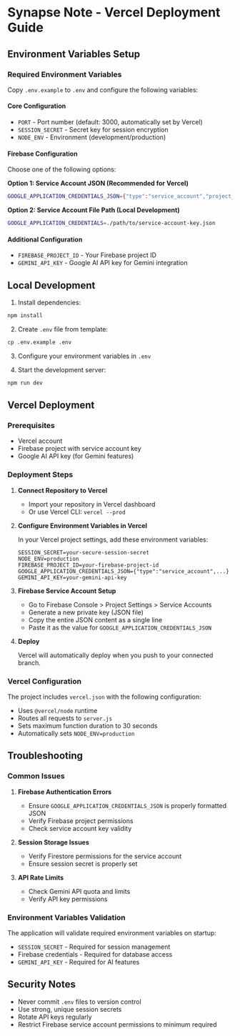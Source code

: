 # Synapse Note - Vercel Deployment Guide

## Environment Variables Setup

### Required Environment Variables

Copy `.env.example` to `.env` and configure the following variables:

#### Core Configuration
- `PORT` - Port number (default: 3000, automatically set by Vercel)
- `SESSION_SECRET` - Secret key for session encryption
- `NODE_ENV` - Environment (development/production)

#### Firebase Configuration
Choose one of the following options:

**Option 1: Service Account JSON (Recommended for Vercel)**
```bash
GOOGLE_APPLICATION_CREDENTIALS_JSON={"type":"service_account","project_id":"your-project-id",...}
```

**Option 2: Service Account File Path (Local Development)**
```bash
GOOGLE_APPLICATION_CREDENTIALS=./path/to/service-account-key.json
```

#### Additional Configuration
- `FIREBASE_PROJECT_ID` - Your Firebase project ID
- `GEMINI_API_KEY` - Google AI API key for Gemini integration

## Local Development

1. Install dependencies:
```bash
npm install
```

2. Create `.env` file from template:
```bash
cp .env.example .env
```

3. Configure your environment variables in `.env`

4. Start the development server:
```bash
npm run dev
```

## Vercel Deployment

### Prerequisites
- Vercel account
- Firebase project with service account key
- Google AI API key (for Gemini features)

### Deployment Steps

1. **Connect Repository to Vercel**
   - Import your repository in Vercel dashboard
   - Or use Vercel CLI: `vercel --prod`

2. **Configure Environment Variables in Vercel**
   
   In your Vercel project settings, add these environment variables:
   
   ```
   SESSION_SECRET=your-secure-session-secret
   NODE_ENV=production
   FIREBASE_PROJECT_ID=your-firebase-project-id
   GOOGLE_APPLICATION_CREDENTIALS_JSON={"type":"service_account",...}
   GEMINI_API_KEY=your-gemini-api-key
   ```

3. **Firebase Service Account Setup**
   
   - Go to Firebase Console > Project Settings > Service Accounts
   - Generate a new private key (JSON file)
   - Copy the entire JSON content as a single line
   - Paste it as the value for `GOOGLE_APPLICATION_CREDENTIALS_JSON`

4. **Deploy**
   
   Vercel will automatically deploy when you push to your connected branch.

### Vercel Configuration

The project includes `vercel.json` with the following configuration:
- Uses `@vercel/node` runtime
- Routes all requests to `server.js`
- Sets maximum function duration to 30 seconds
- Automatically sets `NODE_ENV=production`

## Troubleshooting

### Common Issues

1. **Firebase Authentication Errors**
   - Ensure `GOOGLE_APPLICATION_CREDENTIALS_JSON` is properly formatted JSON
   - Verify Firebase project permissions
   - Check service account key validity

2. **Session Storage Issues**
   - Verify Firestore permissions for the service account
   - Ensure session secret is properly set

3. **API Rate Limits**
   - Check Gemini API quota and limits
   - Verify API key permissions

### Environment Variables Validation

The application will validate required environment variables on startup:
- `SESSION_SECRET` - Required for session management
- Firebase credentials - Required for database access
- `GEMINI_API_KEY` - Required for AI features

## Security Notes

- Never commit `.env` files to version control
- Use strong, unique session secrets
- Rotate API keys regularly
- Restrict Firebase service account permissions to minimum required